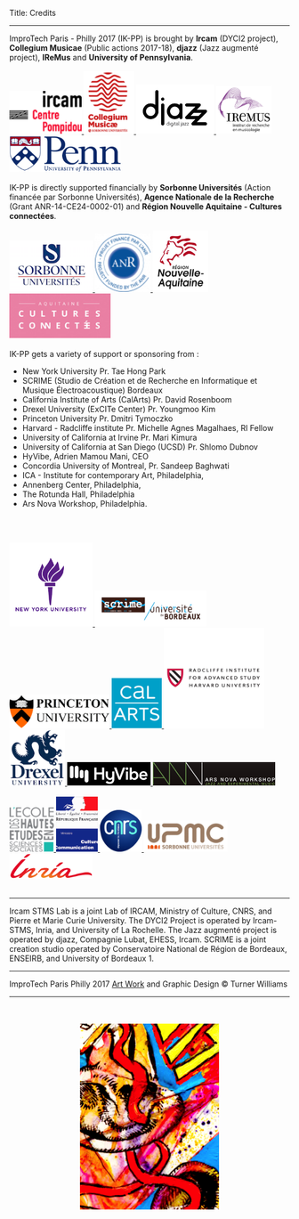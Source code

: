 Title: Credits

---

ImproTech Paris - Philly 2017 (IK-PP) is brought by **Ircam** (DYCI2 project), **Collegium Musicae** (Public actions 2017-18),  **djazz** (Jazz augmenté project), **IReMus** and **University of Pennsylvania**.
<br><br>
<a target="_blank" href="https://www.w3schools.com"> <img  src="../images/ircam.gif" width="130"> </a>
<a target="_blank" href="https://www.w3schools.com"> <img  src="../images/collegium-logo.png" width="90"> </a>
<a target="_blank" href="https://www.w3schools.com"> <img  src="../images/DjazzLOGO.png" width="140"> </a>
<a target="_blank" href="https://www.w3schools.com"> <img  src="../images/logo-iremus.png" width="100"> </a>
<a target="_blank" href="https://www.w3schools.com"> <img  src="../images/penn_fulllogo.gif" width="200"> </a>
<br><br>
IK-PP is directly supported financially by **Sorbonne Universités** (Action financée par Sorbonne Universités), **Agence Nationale de la Recherche** (Grant ANR-14-CE24-0002-01) and **Région Nouvelle Aquitaine - Cultures connectées**.
<br><br>
<a target="_blank" href="https://www.w3schools.com"> <img  src="../images/sorbonne.png" width="150"> </a>
<a target="_blank" href="https://www.w3schools.com"> <img  src="../images/ANR.png" width="100"> </a>
<a target="_blank" href="https://www.w3schools.com"> <img  src="../images/Aquitaine.png" width="100"> </a>
<a target="_blank" href="https://www.w3schools.com"> <img  src="../images/CultCon.jpg" height="80"> </a>
<br><br>
IK-PP gets a variety of support or sponsoring  from :

- New York University Pr. Tae Hong Park  
- SCRIME (Studio de Création et de Recherche en Informatique et Musique Électroacoustique) Bordeaux
- California Institute of Arts (CalArts) Pr. David Rosenboom  
- Drexel University (ExCITe Center) Pr. Youngmoo Kim
- Princeton University Pr. Dmitri Tymoczko
- Harvard - Radcliffe institute Pr. Michelle Agnes Magalhaes, RI Fellow
- University of California at Irvine Pr. Mari Kimura
- University of California at San Diego (UCSD) Pr. Shlomo Dubnov
- HyVibe, Adrien Mamou Mani, CEO
- Concordia University of Montreal, Pr. Sandeep Baghwati
- ICA - Institute for contemporary Art, Philadelphia,
- Annenberg Center, Philadelphia,
- The Rotunda Hall, Philadelphia
- Ars Nova Workshop, Philadelphia.

<br><br>

<a target="_blank" href="https://www.w3schools.com"> <img  src="../images/NYU.png" width="150"> </a>
<a target="_blank" href="https://www.w3schools.com"> <img  src="../images/Scrime.jpg" width="200"> </a>
<a target="_blank" href="https://www.w3schools.com"> <img  src="../images/princetonlogo.png" width="180"> </a>
<a target="_blank" href="https://www.w3schools.com"> <img  src="../images/Calarts.png" width="90"> </a>
<a target="_blank" href="https://www.w3schools.com"> <img  src="../images/harvardlogo.png" height="180"> </a>
<a target="_blank" href="https://www.w3schools.com"> <img  src="../images/drexel.png" width="100"> </a>
<a target="_blank" href="https://www.w3schools.com"> <img  src="../images/HYVibe.png" width="150"> </a>
<a target="_blank" href="https://www.w3schools.com"> <img  src="../images/arsnovalogo.png" width="220"> </a>
<br><br>
<a target="_blank" href="https://www.w3schools.com"> <img  src="../images/logo-ehess.gif" width="80"> </a>
<a target="_blank" href="https://www.w3schools.com"> <img  src="../images/mcc.png" width="75"> </a>
<a target="_blank" href="https://www.w3schools.com"> <img  src="../images/cnrsfr-grand.jpg" width="75"> </a>
<a target="_blank" href="https://www.w3schools.com"> <img  src="../images/upmc.gif" width="150"> </a>
<a target="_blank" href="https://www.w3schools.com"> <img  src="../images/inria.png" width="150"> </a>
<br><br>

---

Ircam STMS Lab is a joint Lab of IRCAM, Ministry of Culture, CNRS, and Pierre et Marie Curie University. The DYCI2 Project is operated by Ircam-STMS, Inria, and University of La Rochelle. The Jazz augmenté project is operated by djazz, Compagnie Lubat, EHESS, Ircam.
SCRIME is a joint creation studio operated by Conservatoire National de Région de Bordeaux, ENSEIRB, and University of Bordeaux 1.


---

ImproTech Paris Philly 2017 [Art Work]({filename}/pages/TWArt.md) and Graphic Design © Turner Williams

---

<p align="center">
   <br><br>
  <img src="../images/IKPoster_Frag13.png" width="250"> 
   <br><br>
</p>



